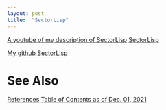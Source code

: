```yaml
---
layout: post
title:  "SectorLisp"
---
```


[A youtube of my description of SectorLisp](https://youtu.be/nZWR2ftBoA0)
[SectorLisp](https://justine.lol/sectorlisp2/)

[My github SectorLisp](https://github.com/guitarvydas/sectorlisp)

# See Also

[References](https://guitarvydas.github.io/2021/01/14/References.html)
[Table of Contents as of Dec. 01, 2021](https://guitarvydas.github.io/2021/12/10/Table-of-Contents-Dec-01-2021.html)

<script src="https://utteranc.es/client.js" 
        repo="guitarvydas/guitarvydas.github.io" 
        issue-term="pathname" 
        theme="github-light" 
        crossorigin="anonymous" 
        async> 
</script> 

